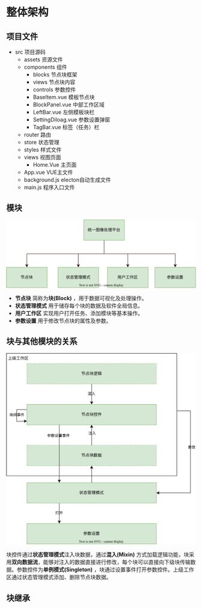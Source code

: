 # 整体架构

## 项目文件
- src 项目源码
  - assets 资源文件
  - components 组件
    - blocks 节点块框架
    - views 节点块内容
    - controls 参数控件
    - BaseItem.vue 模板节点块
    - BlockPanel.vue 中部工作区域
    - LeftBar.vue 左侧模板块栏
    - SettingDiloag.vue 参数设置弹窗
    - TagBar.vue 标签（任务）栏
  - router 路由
  - store 状态管理
  - styles 样式文件
  - views 视图页面
    - Home.Vue 主页面
  - App.vue VUE主文件
  - background.js electon自动生成文件
  - main.js 程序入口文件

## 模块

<div align=center>
<img src="_images/module.svg" />
</div>

- **节点块** 简称为**块(Block)** ，用于数据可视化及处理操作。
- **状态管理模式** 用于储存每个块的数据及软件全局信息。
- **用户工作区** 实现用户打开任务、添加模块等基本操作。
- **参数设置** 用于修改节点块的属性及参数。

## 块与其他模块的关系

<div align=center>
<img src="_images/block-connection.svg" />
</div>

块控件通过**状态管理模式**注入块数据，通过**混入(Mixin)** 方式加载逻辑功能，块采用**双向数据流**，能够对注入的数据直接进行修改，每个块可以直接向下级块传输数据。参数控件为**单例模式(Singleton)** ，块通过设置事件打开参数控件。上级工作区通过状态管理模式添加、删除节点块数据。

## 块继承